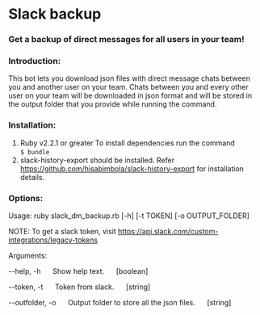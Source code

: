 # Slack backup
### Get a backup of direct messages for all users in your team!

### Introduction:
This bot lets you download json files with direct message chats between you and another user on your team. Chats between you and every other user on your team will be downloaded in json format and will be stored in the output folder that you provide while running the command. 

### Installation:
1. Ruby v2.2.1 or greater
   To install dependencies run the command   
   `$ bundle`
2. slack-history-export should be installed. Refer https://github.com/hisabimbola/slack-history-export for installation details.

### Options:
Usage: ruby slack_dm_backup.rb [-h] [-t TOKEN] [-o OUTPUT_FOLDER]

NOTE: To get a slack token, visit https://api.slack.com/custom-integrations/legacy-tokens

Arguments:

--help, -h&nbsp;&nbsp;&nbsp;&nbsp;&nbsp;&nbsp;Show help text.&nbsp;&nbsp;&nbsp;&nbsp;&nbsp;&nbsp;[boolean]  

--token, -t&nbsp;&nbsp;&nbsp;&nbsp;&nbsp;&nbsp;Token from slack.&nbsp;&nbsp;&nbsp;&nbsp;&nbsp;&nbsp;[string] 

--outfolder, -o&nbsp;&nbsp;&nbsp;&nbsp;&nbsp;&nbsp;Output folder to store all the json files.&nbsp;&nbsp;&nbsp;&nbsp;&nbsp;&nbsp;[string] 
